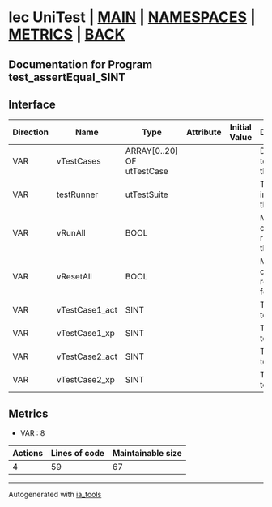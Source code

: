 # Iec UniTest | [MAIN] | [NAMESPACES] | [METRICS] | [BACK]  

## Documentation for Program test_assertEqual_SINT  

## Interface  

| Direction | Name | Type | Attribute | Initial Value | Documentation |
| --------- | ---- | ---- | --------- | ------------- | ------------- |
| VAR | vTestCases | ARRAY[0..20] OF utTestCase |  |  | Definition of all test cases for this POU |  
| VAR | testRunner | utTestSuite |  |  | Test Suite fb instance to run the tests |  
| VAR | vRunAll | BOOL |  |  | Manual command to run all tests for this POU |  
| VAR | vResetAll | BOOL |  |  | Manual command to reset all tests for this POU |  
| VAR | vTestCase1_act | SINT |  |  | Test data 1 of test case 1 |  
| VAR | vTestCase1_xp | SINT |  |  | Test data 2 of test case 1 |  
| VAR | vTestCase2_act | SINT |  |  | Test data 1 of test case 2 |  
| VAR | vTestCase2_xp | SINT |  |  | Test data 2 of test case 2 |  


## Metrics  

- VAR : 8

| Actions | Lines of code | Maintainable size |
| ------- | ------------- | ----------------- |
| 4 | 59 | 67 |

---
Autogenerated with [ia_tools](https://github.com/tkucic/ia_tools)  

[MAIN]: ../../../../index.md
[NAMESPACES]: ../../nsList.md
[METRICS]: ../../../metrics.md
[BACK]: ../nsMain.md
